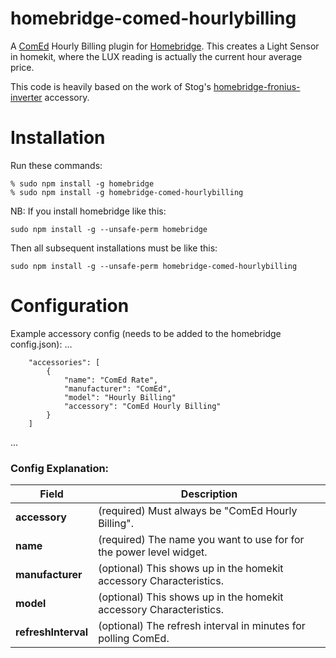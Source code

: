 # homebridge-comed-hourlybilling
A [ComEd](https://www.comed.com/Pages/default.aspx) Hourly Billing plugin for
[Homebridge](https://github.com/nfarina/homebridge).  This creates a Light Sensor in homekit,
 where the LUX reading is actually the current hour average price.

This code is heavily based on the work of Stog's [homebridge-fronius-inverter](https://github.com/Stog/homebridge-fronius-inverter) accessory.

# Installation
Run these commands:

    % sudo npm install -g homebridge
    % sudo npm install -g homebridge-comed-hourlybilling


NB: If you install homebridge like this:

    sudo npm install -g --unsafe-perm homebridge

Then all subsequent installations must be like this:

    sudo npm install -g --unsafe-perm homebridge-comed-hourlybilling

# Configuration

Example accessory config (needs to be added to the homebridge config.json):
 ...

		"accessories": [
        	{
				"name": "ComEd Rate",
				"manufacturer": "ComEd",
				"model": "Hourly Billing"
				"accessory": "ComEd Hourly Billing"
        	}
      	]
 ...

### Config Explanation:

Field           			| Description
----------------------------|------------
**accessory**         | (required) Must always be "ComEd Hourly Billing".
**name**              | (required) The name you want to use for for the power level widget.
**manufacturer**			| (optional) This shows up in the homekit accessory Characteristics.
**model**             | (optional) This shows up in the homekit accessory Characteristics.
**refreshInterval**   | (optional) The refresh interval in minutes for polling ComEd.
